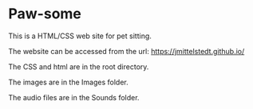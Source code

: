 # Paw-some
 This is a HTML/CSS web site for pet sitting.

The website can be accessed from the url: https://jmittelstedt.github.io/

The CSS and html are in the root directory.

The images are in the Images folder.

The audio files are in the Sounds folder.